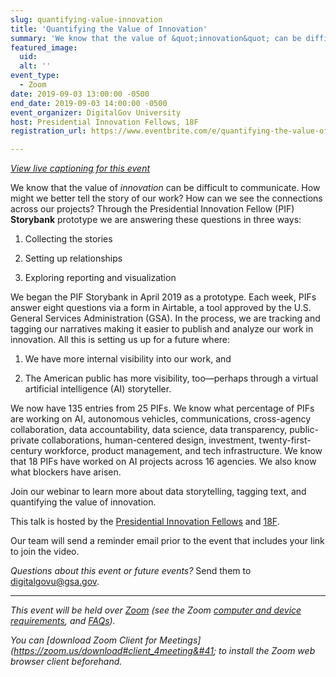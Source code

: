 ```yaml
---
slug: quantifying-value-innovation
title: 'Quantifying the Value of Innovation'
summary: 'We know that the value of &quot;innovation&quot; can be difficult to communicate&#46; How might we better tell the story of our work&#63; Join our webinar to learn more about data storytelling, tagging text and quantifying the value of innovation&#46; '
featured_image: 
  uid: 
  alt: ''
event_type: 
  - Zoom
date: 2019-09-03 13:00:00 -0500
end_date: 2019-09-03 14:00:00 -0500
event_organizer: DigitalGov University
host: Presidential Innovation Fellows, 18F
registration_url: https://www.eventbrite.com/e/quantifying-the-value-of-innovation-registration-68315857569

---
```


_[View live captioning for this event](https://www.captionedtext.com/client/event.aspx?EventID=4120016&CustomerID=321)_

We know that the value of _innovation_ can be difficult to communicate. How might we better tell the story of our work? How can we see the connections across our projects? Through the Presidential Innovation Fellow (PIF) **Storybank** prototype we are answering these questions in three ways:

1) Collecting the stories

2) Setting up relationships

3) Exploring reporting and visualization

We began the PIF Storybank in April 2019 as a prototype. Each week, PIFs answer eight questions via a form in Airtable, a tool approved by the U.S. General Services Administration (GSA). In the process, we are tracking and tagging our narratives making it easier to publish and analyze our work in innovation. All this is setting us up for a future where:

1) We have more internal visibility into our work, and 

2) The American public has more visibility, too—perhaps through a virtual artificial intelligence (AI) storyteller.

We now have 135 entries from 25 PIFs. We know what percentage of PIFs are working on AI, autonomous vehicles, communications, cross-agency collaboration, data accountability, data science, data transparency, public-private collaborations, human-centered design, investment, twenty-first-century workforce, product management, and tech infrastructure. We know that 18 PIFs have worked on AI projects across 16 agencies. We also know what blockers have arisen.

Join our webinar to learn more about data storytelling, tagging text, and quantifying the value of innovation. 

This talk is hosted by the [Presidential Innovation Fellows](https://www.presidentialinnovationfellows.gov/) and [18F](https://www.18f.gov/). 

Our team will send a reminder email prior to the event that includes your link to join the video. 

_Questions about this event or future events?_ Send them to [digitalgovu@gsa.gov](mailto:digitalgovu@gsa.gov). 

--- 

_This event will be held over [Zoom](https://www.zoom.us/) &#40;see the Zoom [computer and device requirements](https://support.zoom.us/hc/en-us/articles/201362023-System-Requirements-for-PC-Mac-and-Linux), and [FAQs](https://support.zoom.us/hc/en-us/sections/200277708-Frequently-Asked-Questions)&#41;._ 

_You can [download Zoom Client for Meetings]&#40;https://zoom.us/download#client_4meeting&#41; to install the Zoom web browser client beforehand._ 
